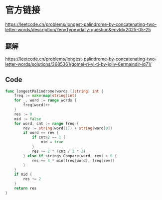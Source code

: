 # 官方链接
https://leetcode.cn/problems/longest-palindrome-by-concatenating-two-letter-words/description/?envType=daily-question&envId=2025-05-25

## 题解
https://leetcode.cn/problems/longest-palindrome-by-concatenating-two-letter-words/solutions/3685361/gomei-ri-yi-ti-by-jolly-6ermaindir-iq71/

## Code
```go
func longestPalindrome(words []string) int {
    freq := make(map[string]int)
    for _, word := range words {
        freq[word]++
    }
    res := 0
    mid := false
    for word, cnt := range freq {
        rev := string(word[1]) + string(word[0])
        if word == rev {
            if cnt%2 == 1 {
                mid = true
            }
            res += 2 * (cnt / 2 * 2)
        } else if strings.Compare(word, rev) > 0 {
            res += 4 * min(freq[word], freq[rev])
        }
    }
    if mid {
        res += 2
    }
    return res
}
```